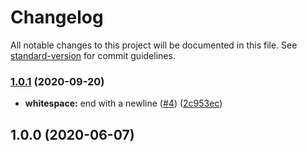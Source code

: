 # Changelog

All notable changes to this project will be documented in this file. See [standard-version](https://github.com/conventional-changelog/standard-version) for commit guidelines.

### [1.0.1](https://github.com/p6m7g8/p6df-ruby/compare/v1.0.0...v1.0.1) (2020-09-20)


* **whitespace:** end with a newline ([#4](https://github.com/p6m7g8/p6df-ruby/issues/4)) ([2c953ec](https://github.com/p6m7g8/p6df-ruby/commit/2c953ec3f919a3057a9b492bc8430387131adfe5))

## 1.0.0 (2020-06-07)
